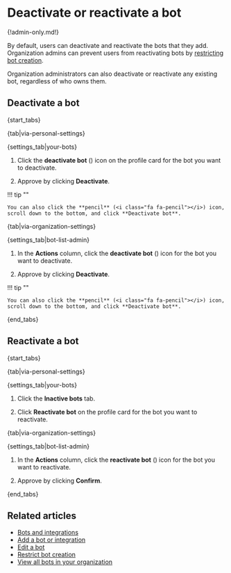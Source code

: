 # Deactivate or reactivate a bot

{!admin-only.md!}

By default, users can deactivate and reactivate the bots that they
add. Organization admins can prevent users from reactivating bots by
[restricting bot creation](/help/restrict-bot-creation).

Organization administrators can also deactivate or reactivate any existing
bot, regardless of who owns them.

## Deactivate a bot

{start_tabs}

{tab|via-personal-settings}

{settings_tab|your-bots}

1. Click the **deactivate bot** (<i class="fa fa-user-times"></i>) icon on the profile
   card for the bot you want to deactivate.

1. Approve by clicking **Deactivate**.

!!! tip ""

    You can also click the **pencil** (<i class="fa fa-pencil"></i>) icon,
    scroll down to the bottom, and click **Deactivate bot**.

{tab|via-organization-settings}

{settings_tab|bot-list-admin}

1. In the **Actions** column, click the **deactivate bot** (<i class="fa fa-user-times"></i>)
   icon for the bot you want to deactivate.

1. Approve by clicking **Deactivate**.

!!! tip ""

    You can also click the **pencil** (<i class="fa fa-pencil"></i>) icon,
    scroll down to the bottom, and click **Deactivate bot**.

{end_tabs}

## Reactivate a bot

{start_tabs}

{tab|via-personal-settings}

{settings_tab|your-bots}

1. Click the **Inactive bots** tab.

1. Click **Reactivate bot** on the profile card for the bot you want to reactivate.

{tab|via-organization-settings}

{settings_tab|bot-list-admin}

1. In the **Actions** column, click the **reactivate bot** (<i class="fa fa-user-plus"></i>)
   icon for the bot you want to reactivate.

1. Approve by clicking **Confirm**.

{end_tabs}


## Related articles

* [Bots and integrations](/help/bots-and-integrations)
* [Add a bot or integration](/help/add-a-bot-or-integration)
* [Edit a bot](/help/edit-a-bot)
* [Restrict bot creation](/help/restrict-bot-creation)
* [View all bots in your organization](/help/view-all-bots-in-your-organization)

